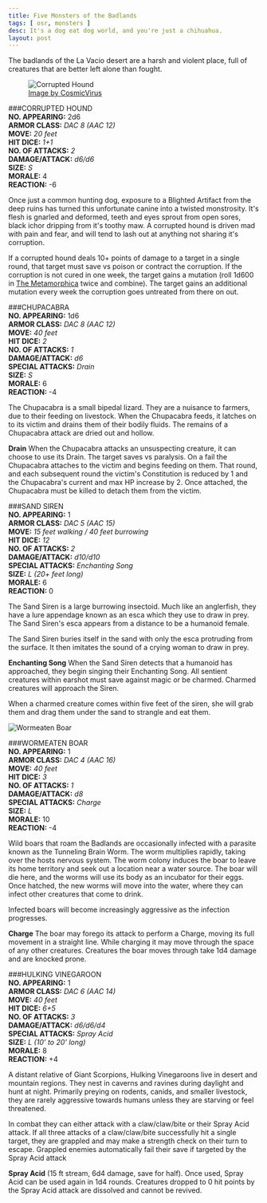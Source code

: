 ```yaml
---
title: Five Monsters of the Badlands
tags: [ osr, monsters ]
desc: It's a dog eat dog world, and you're just a chihuahua.
layout: post
---
```


The badlands of the La Vacio desert are a harsh and violent place, full of creatures that are better left alone than fought.
<!-- more -->

<figure>
  <img src="https://tinyurl.com/y52qdblq" alt="Corrupted Hound">
  <figcaption><a href="https://www.deviantart.com/cosmicvirus/art/Bevira-Hound-Concept-COLORED-145757452">Image by CosmicVirus</a></figcaption>
</figure>

###CORRUPTED HOUND  
**NO. APPEARING:** 2d6  
**ARMOR CLASS:** *DAC 8 (AAC 12)*  
**MOVE:** *20 feet*  
**HIT DICE:** *1+1*  
**NO. OF ATTACKS:** *2*   
**DAMAGE/ATTACK:** *d6/d6*  
**SIZE:** *S*   
**MORALE:** 4  
**REACTION:** -6  

Once just a common hunting dog, exposure to a Blighted Artifact from the deep ruins has turned this unfortunate canine into a twisted monstrosity.
It's flesh is gnarled and deformed, teeth and eyes sprout from open sores, black ichor dripping from it's toothy maw.
A corrupted hound is driven mad with pain and fear, and will tend to lash out at anything not sharing it's corruption.

If a corrupted hound deals 10+ points of damage to a target in a single round, that target must save vs poison or contract the corruption.
If the corruption is not cured in one week, the target gains a mutation
(roll 1d600 in [The Metamorphica](https://www.drivethrurpg.com/product/115703/The-Metamorphica-Classic-Edition) twice and combine).
The target gains an additional mutation every week the corruption goes untreated from there on out.

###CHUPACABRA  
**NO. APPEARING:** 1d6  
**ARMOR CLASS:** *DAC 8 (AAC 12)*  
**MOVE:** *40 feet*  
**HIT DICE:** *2*  
**NO. OF ATTACKS:** *1*   
**DAMAGE/ATTACK:** *d6*  
**SPECIAL ATTACKS:** *Drain*   
**SIZE:** *S*   
**MORALE:** 6  
**REACTION:** -4  

The Chupacabra is a small bipedal lizard.
They are a nuisance to farmers, due to their feeding on livestock.
When the Chupacabra feeds, it latches on to its victim and drains them of their bodily fluids.
The remains of a Chupacabra attack are dried out and hollow.

**Drain** When the Chupacabra attacks an unsuspecting creature, it can choose to use its Drain.
The target saves vs paralysis.
On a fail the Chupacabra attaches to the victim and begins feeding on them.
That round, and each subsequent round the victim's Constitution is reduced by 1 and the Chupacabra's current and max HP increase by 2.
Once attached, the Chupacabra must be killed to detach them from the victim.

###SAND SIREN  
**NO. APPEARING:** 1  
**ARMOR CLASS:** *DAC 5 (AAC 15)*  
**MOVE:** *15 feet walking / 40 feet burrowing*  
**HIT DICE:** *12*  
**NO. OF ATTACKS:** *2*   
**DAMAGE/ATTACK:** *d10/d10*  
**SPECIAL ATTACKS:** *Enchanting Song*   
**SIZE:** *L (20+ feet long)*   
**MORALE:** 6  
**REACTION:** 0  

The Sand Siren is a large burrowing insectoid.
Much like an anglerfish, they have a lure appendage known as an esca which they use to draw in prey.
The Sand Siren's esca appears from a distance to be a humanoid female.

The Sand Siren buries itself in the sand with only the esca protruding from the surface.
It then imitates the sound of a crying woman to draw in prey.

**Enchanting Song** When the Sand Siren detects that a humanoid has approached, they begin singing their Enchanting Song.
All sentient creatures within earshot must save against magic or be charmed.
Charmed creatures will approach the Siren.

When a charmed creature comes within five feet of the siren, she will grab them and drag them under the sand to strangle and eat them.

![Wormeaten Boar](https://vignette.wikia.nocookie.net/studio-ghibli/images/5/59/Nago.jpg/revision/latest?cb=20181030230253)

###WORMEATEN BOAR  
**NO. APPEARING:** 1  
**ARMOR CLASS:** *DAC 4 (AAC 16)*  
**MOVE:** *40 feet*  
**HIT DICE:** *3*  
**NO. OF ATTACKS:** *1*   
**DAMAGE/ATTACK:** *d8*  
**SPECIAL ATTACKS:** *Charge*   
**SIZE:** *L*   
**MORALE:** 10  
**REACTION:** -4  

Wild boars that roam the Badlands are occasionally infected with a parasite known as the Tunneling Brain Worm.
The worm multiplies rapidly, taking over the hosts nervous system.
The worm colony induces the boar to leave its home territory and seek out a location near a water source.
The boar will die here, and the worms will use its body as an incubator for their eggs.
Once hatched, the new worms will move into the water, where they can infect other creatures that come to drink.

Infected boars will become increasingly aggressive as the infection progresses.

**Charge** The boar may forego its attack to perform a Charge, moving its full movement in a straight line.
While charging it may move through the space of any other creatures.
Creatures the boar moves through take 1d4 damage and are knocked prone.

###HULKING VINEGAROON  
**NO. APPEARING:** 1  
**ARMOR CLASS:** *DAC 6 (AAC 14)*  
**MOVE:** *40 feet*  
**HIT DICE:** *6+5*  
**NO. OF ATTACKS:** *3*   
**DAMAGE/ATTACK:** *d6/d6/d4*  
**SPECIAL ATTACKS:** *Spray Acid*   
**SIZE:** *L (10’ to 20’ long)*   
**MORALE:** 8  
**REACTION:** +4  

A distant relative of Giant Scorpions, Hulking Vinegaroons live in desert and mountain regions.
They nest in caverns and ravines during daylight and hunt at night.
Primarily preying on rodents, canids, and smaller livestock,
they are rarely aggressive towards humans unless they are starving or feel threatened.

In combat they can either attack with a claw/claw/bite or their Spray Acid attack.
If all three attacks of a claw/claw/bite successfully hit a single target, they are grappled and may make a strength check on their turn to escape.
Grappled enemies automatically fail their save if targeted by the Spray Acid attack

**Spray Acid** (15 ft stream, 6d4 damage, save for half).
Once used, Spray Acid can be used again in 1d4 rounds.
Creatures dropped to 0 hit points by the Spray Acid attack are dissolved and cannot be revived.

